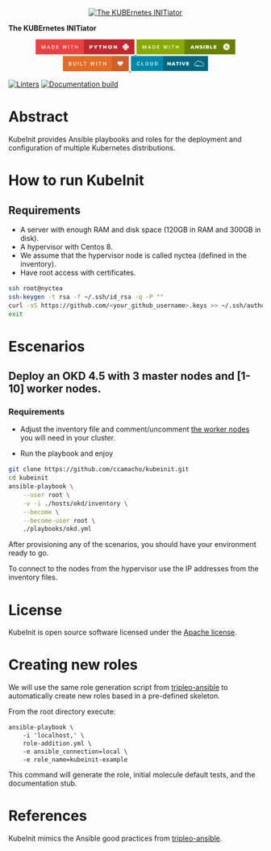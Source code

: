 <p style="text-align: center" align="center">
    <a href="https://www.kubeinit.com"><img src="https://raw.githubusercontent.com/ccamacho/kubeinit/master/images/logo.svg?sanitize=true" alt="The KUBErnetes INITiator"/></a>
</p>

**The KUBErnetes INITiator**

<p style="text-align: center" align="center">
    <a href="https://www.python.org"><img height="30px" src="https://raw.githubusercontent.com/pystol/pystol-docs/master/assets/badges/made-with-python.svg?sanitize=true"/> </a>
    <a href="https://www.ansible.com"><img height="30px" src="https://raw.githubusercontent.com/pystol/pystol-docs/master/assets/badges/made-with-ansible.svg?sanitize=true"/> </a>
    <a href="https://www.kubeinit.com"><img height="30px" src="https://raw.githubusercontent.com/pystol/pystol-docs/master/assets/badges/made-with-love.svg?sanitize=true"/> </a>
    <a href="https://www.kubeinit.com"><img height="30px" src="https://raw.githubusercontent.com/pystol/pystol-docs/master/assets/badges/cloud-native.svg?sanitize=true"/> </a>
</p>

[![Linters](https://github.com/ccamacho/kubeinit/workflows/linters/badge.svg?event=push)](https://github.com/ccamacho/kubeinit/actions?workflow=linters)
[![Documentation build](https://github.com/ccamacho/kubeinit/workflows/docs_build/badge.svg?event=push)](https://github.com/ccamacho/kubeinit/actions?workflow=docs_build)

# Abstract

KubeInit provides Ansible playbooks and roles for the deployment and configuration of multiple Kubernetes distributions.

# How to run KubeInit

## Requirements

* A server with enough RAM and disk space (120GB in RAM and 300GB in disk).
* A hypervisor with Centos 8.
* We assume that the hypervisor node is called nyctea (defined in the inventory).
* Have root access with certificates.

```bash
ssh root@nyctea
ssh-keygen -t rsa -f ~/.ssh/id_rsa -q -P ""
curl -sS https://github.com/<your_github_username>.keys >> ~/.ssh/authorized_keys
exit
```

# Escenarios

## Deploy an OKD 4.5 with 3 master nodes and [1-10] worker nodes.

### Requirements

* Adjust the inventory file and comment/uncomment [the worker nodes](https://github.com/ccamacho/kubeinit/blob/master/hosts/okd/inventory#L66)
 you will need in your cluster.

*  Run the playbook and enjoy

```bash
git clone https://github.com/ccamacho/kubeinit.git
cd kubeinit
ansible-playbook \
    --user root \
    -v -i ./hosts/okd/inventory \
    --become \
    --become-user root \
    ./playbooks/okd.yml
```

After provisioning any of the scenarios, you should have your environment ready to go.

To connect to the nodes from the hypervisor use the IP addresses from the inventory files.

# License

KubeInit is open source software licensed under the [Apache license](LICENSE).

# Creating new roles

We will use the same role generation script from [tripleo-ansible](https://github.com/openstack/tripleo-ansible)
to automatically create new roles based in a pre-defined skeleton.

From the root directory execute:

```
ansible-playbook \
    -i 'localhost,' \
    role-addition.yml \
    -e ansible_connection=local \
    -e role_name=kubeinit-example
```

This command will generate the role, initial molecule default tests, and the documentation stub.

# References

KubeInit mimics the Ansible good practices from [tripleo-ansible](https://github.com/openstack/tripleo-ansible).
